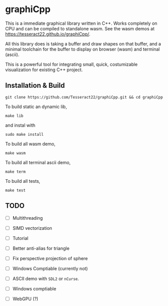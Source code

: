 # graphiCpp
This is a immediate graphical library written in C++. Works completely on CPU and can be compiled to standalone wasm.
See the wasm demos at https://tesseract22.github.io/graphiCpp/.

All this library does is taking a buffer and draw shapes on that buffer, and a minimal toolchain for the buffer to display on browser (wasm) and terminal (ascii). 

This is a powerful tool for integrating small, quick, costumizable visualization for existing C++ project.

## Installation & Build
`git clone https://github.com/Tesseract22/graphiCpp.git && cd graphiCpp`

To build static an dynamic lib, 

`make lib`

and instal with

`sudo make install`

To build all wasm demo,

`make wasm`

To build all terminal ascii demo,

`make term`

To build all tests,

`make test`

## TODO

- [ ] Multithreading
- [ ] SIMD vectorization
- [ ] Tutorial
- [ ] Better anti-alias for triangle
- [ ] Fix perspective projection of sphere
- [ ] Windows Comptiable (currently not)
- [ ] ASCII demo with `SDL2` or `nCurse`.
- [ ] Windows comptiable
- [ ] WebGPU (?)


